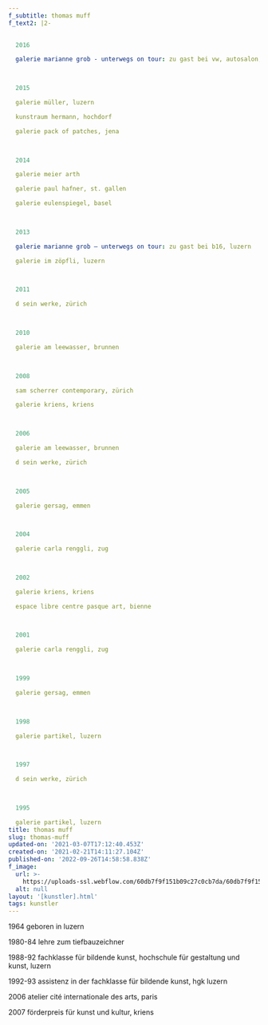 ```yaml
---
f_subtitle: thomas muff
f_text2: |2-
    

  2016

  galerie marianne grob - unterwegs on tour: zu gast bei vw, autosalon, genf

    

  2015

  galerie müller, luzern  

  kunstraum hermann, hochdorf

  galerie pack of patches, jena  

    

  2014

  galerie meier arth  

  galerie paul hafner, st. gallen  

  galerie eulenspiegel, basel

    

  2013

  galerie marianne grob – unterwegs on tour: zu gast bei b16, luzern  

  galerie im zöpfli, luzern

    

  2011

  d sein werke, zürich

    

  2010

  galerie am leewasser, brunnen

    

  2008

  sam scherrer contemporary, zürich

  galerie kriens, kriens  

    

  2006

  galerie am leewasser, brunnen  

  d sein werke, zürich

  ‍  

  2005

  galerie gersag, emmen

  ‍

  2004

  galerie carla renggli, zug

  ‍  

  2002

  galerie kriens, kriens  

  espace libre centre pasque art, bienne

  ‍  

  2001

  galerie carla renggli, zug

  ‍  

  1999

  galerie gersag, emmen

  ‍  

  1998

  galerie partikel, luzern

  ‍  

  1997

  d sein werke, zürich

  ‍  

  1995

  galerie partikel, luzern
title: thomas muff
slug: thomas-muff
updated-on: '2021-03-07T17:12:40.453Z'
created-on: '2021-02-21T14:11:27.104Z'
published-on: '2022-09-26T14:58:58.838Z'
f_image:
  url: >-
    https://uploads-ssl.webflow.com/60db7f9f151b09c27c0cb7da/60db7f9f151b090d9a0cba47_muff.jpg
  alt: null
layout: '[kunstler].html'
tags: kunstler
---
```


1964 geboren in luzern  
  
1980-84 lehre zum tiefbauzeichner  
  
1988-92 fachklasse für bildende kunst, hochschule für gestaltung und kunst, luzern  
  
1992-93 assistenz in der fachklasse für bildende kunst, hgk luzern  
  
2006 atelier cité internationale des arts, paris  
  
2007 förderpreis für kunst und kultur, kriens

‍
